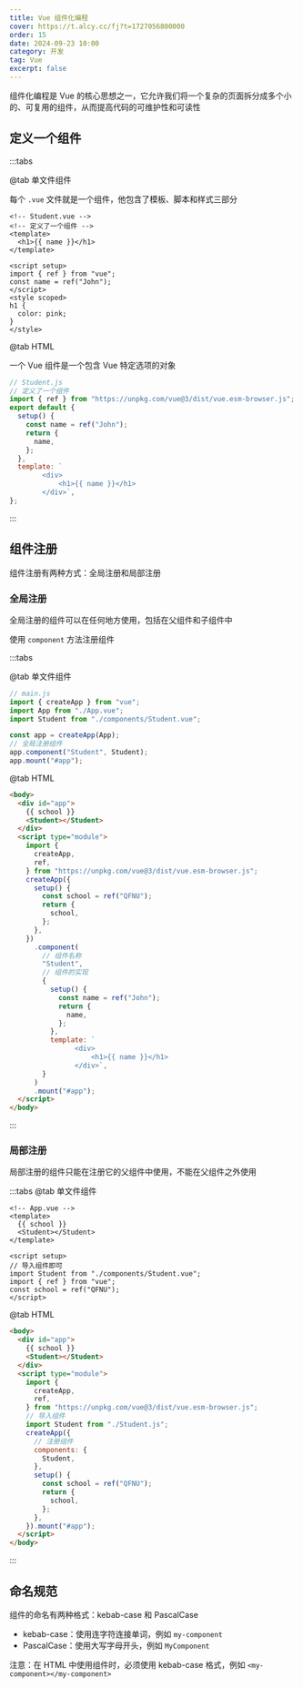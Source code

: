```yaml
---
title: Vue 组件化编程
cover: https://t.alcy.cc/fj?t=1727056800000
order: 15
date: 2024-09-23 10:00
category: 开发
tag: Vue
excerpt: false
---
```


组件化编程是 Vue 的核心思想之一，它允许我们将一个复杂的页面拆分成多个小的、可复用的组件，从而提高代码的可维护性和可读性

## 定义一个组件

:::tabs

@tab 单文件组件

每个 `.vue` 文件就是一个组件，他包含了模板、脚本和样式三部分

```vue
<!-- Student.vue -->
<!-- 定义了一个组件 -->
<template>
  <h1>{{ name }}</h1>
</template>

<script setup>
import { ref } from "vue";
const name = ref("John");
</script>
<style scoped>
h1 {
  color: pink;
}
</style>
```

@tab HTML

一个 Vue 组件是一个包含 Vue 特定选项的对象

```javascript
// Student.js
// 定义了一个组件
import { ref } from "https://unpkg.com/vue@3/dist/vue.esm-browser.js";
export default {
  setup() {
    const name = ref("John");
    return {
      name,
    };
  },
  template: `
        <div>
            <h1>{{ name }}</h1>
        </div>`,
};
```

:::

## 组件注册

组件注册有两种方式：全局注册和局部注册

### 全局注册

全局注册的组件可以在任何地方使用，包括在父组件和子组件中

使用 `component` 方法注册组件

:::tabs

@tab 单文件组件

```javascript
// main.js
import { createApp } from "vue";
import App from "./App.vue";
import Student from "./components/Student.vue";

const app = createApp(App);
// 全局注册组件
app.component("Student", Student);
app.mount("#app");
```

@tab HTML

```html
<body>
  <div id="app">
    {{ school }}
    <Student></Student>
  </div>
  <script type="module">
    import {
      createApp,
      ref,
    } from "https://unpkg.com/vue@3/dist/vue.esm-browser.js";
    createApp({
      setup() {
        const school = ref("QFNU");
        return {
          school,
        };
      },
    })
      .component(
        // 组件名称
        "Student",
        // 组件的实现
        {
          setup() {
            const name = ref("John");
            return {
              name,
            };
          },
          template: `
                <div>
                    <h1>{{ name }}</h1>
                </div>`,
        }
      )
      .mount("#app");
  </script>
</body>
```

:::

### 局部注册

局部注册的组件只能在注册它的父组件中使用，不能在父组件之外使用

:::tabs
@tab 单文件组件

```vue
<!-- App.vue -->
<template>
  {{ school }}
  <Student></Student>
</template>

<script setup>
// 导入组件即可
import Student from "./components/Student.vue";
import { ref } from "vue";
const school = ref("QFNU");
</script>
```

@tab HTML

```html
<body>
  <div id="app">
    {{ school }}
    <Student></Student>
  </div>
  <script type="module">
    import {
      createApp,
      ref,
    } from "https://unpkg.com/vue@3/dist/vue.esm-browser.js";
    // 导入组件
    import Student from "./Student.js";
    createApp({
      // 注册组件
      components: {
        Student,
      },
      setup() {
        const school = ref("QFNU");
        return {
          school,
        };
      },
    }).mount("#app");
  </script>
</body>
```

:::

## 命名规范

组件的命名有两种格式：kebab-case 和 PascalCase

- kebab-case：使用连字符连接单词，例如 `my-component`
- PascalCase：使用大写字母开头，例如 `MyComponent`

注意：在 HTML 中使用组件时，必须使用 kebab-case 格式，例如 `<my-component></my-component>`
